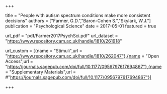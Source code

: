 +++

title = "People with autism spectrum conditions make more consistent decisions"
authors = ["Farmer, G.D.","Baron-Cohen S.","Skylark, W.J."]
publication = "Psychological Science"
date = 2017-05-01
featured = true

url_pdf = "pdf/Farmer2017PsychSci.pdf"
url_dataset = "https://www.repository.cam.ac.uk/handle/1810/261918"

url_custom = [{name = "Stimuli",url = "https://www.repository.cam.ac.uk/handle/1810/262047"},{name = "Open Access",url = "https://journals.sagepub.com/doi/full/10.1177/0956797617694867"},{name = "Supplementary Materials",url = #"https://journals.sagepub.com/doi/full/10.1177/0956797617694867"}]

+++
